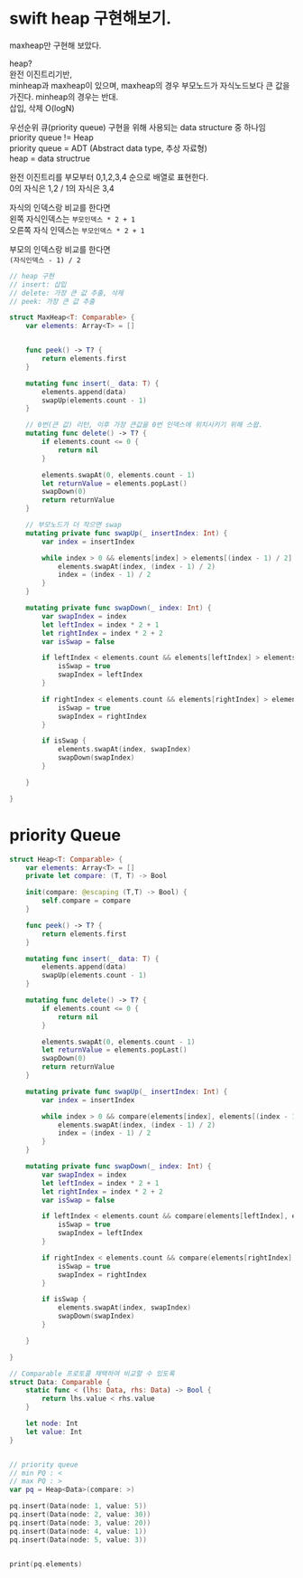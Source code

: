 # swift heap 구현해보기. 

maxheap만 구현해 보았다. 

heap?   
완전 이진트리기반,  
minheap과 maxheap이 있으며, maxheap의 경우 부모노드가 자식노드보다 큰 값을 가진다. minheap의 경우는 반대.  
삽입, 삭제 O(logN)  

우선순위 큐(priority queue) 구현을 위해 사용되는 data structure 중 하나임  
priority queue != Heap  
priority queue = ADT (Abstract data type, 추상 자료형)  
heap = data structrue  


완전 이진트리를 부모부터 0,1,2,3,4 순으로 배열로 표현한다.   
0의 자식은 1,2 / 1의 자식은 3,4  

자식의 인덱스랑 비교를 한다면    
왼쪽 자식인덱스는 ```부모인덱스 * 2 + 1```   
오른쪽 자식 인덱스는 ```부모인덱스 * 2 + 1```  

부모의 인덱스랑 비교를 한다면  
```(자식인덱스 - 1) / 2```  

```swift
// heap 구현
// insert: 삽입 
// delete: 가장 큰 값 추출, 삭제
// peek: 가장 큰 값 추출

struct MaxHeap<T: Comparable> {
    var elements: Array<T> = []


    func peek() -> T? {
        return elements.first
    }

    mutating func insert(_ data: T) {
        elements.append(data)
        swapUp(elements.count - 1)
    }

    // 0번(큰 값) 리턴, 이후 가장 큰값을 0번 인덱스에 위치시키기 위해 스왑.
    mutating func delete() -> T? {
        if elements.count <= 0 {
            return nil
        }

        elements.swapAt(0, elements.count - 1)
        let returnValue = elements.popLast()
        swapDown(0)
        return returnValue
    }

    // 부모노드가 더 작으면 swap
    mutating private func swapUp(_ insertIndex: Int) {
        var index = insertIndex

        while index > 0 && elements[index] > elements[(index - 1) / 2] {
            elements.swapAt(index, (index - 1) / 2)
            index = (index - 1) / 2
        }
    }

    mutating private func swapDown(_ index: Int) {
        var swapIndex = index
        let leftIndex = index * 2 + 1
        let rightIndex = index * 2 + 2
        var isSwap = false

        if leftIndex < elements.count && elements[leftIndex] > elements[swapIndex] {
            isSwap = true
            swapIndex = leftIndex
        }

        if rightIndex < elements.count && elements[rightIndex] > elements[swapIndex] {
            isSwap = true
            swapIndex = rightIndex
        }

        if isSwap {
            elements.swapAt(index, swapIndex)
            swapDown(swapIndex)
        }

    }

}
```

# priority Queue 

``` swift
struct Heap<T: Comparable> {
    var elements: Array<T> = []
    private let compare: (T, T) -> Bool

    init(compare: @escaping (T,T) -> Bool) {
        self.compare = compare
    }

    func peek() -> T? {
        return elements.first
    }

    mutating func insert(_ data: T) {
        elements.append(data)
        swapUp(elements.count - 1)
    }

    mutating func delete() -> T? {
        if elements.count <= 0 {
            return nil
        }

        elements.swapAt(0, elements.count - 1)
        let returnValue = elements.popLast()
        swapDown(0)
        return returnValue
    }

    mutating private func swapUp(_ insertIndex: Int) {
        var index = insertIndex

        while index > 0 && compare(elements[index], elements[(index - 1) / 2]) {
            elements.swapAt(index, (index - 1) / 2)
            index = (index - 1) / 2
        }
    }

    mutating private func swapDown(_ index: Int) {
        var swapIndex = index
        let leftIndex = index * 2 + 1
        let rightIndex = index * 2 + 2
        var isSwap = false

        if leftIndex < elements.count && compare(elements[leftIndex], elements[swapIndex]) {
            isSwap = true
            swapIndex = leftIndex
        }

        if rightIndex < elements.count && compare(elements[rightIndex], elements[swapIndex]) {
            isSwap = true
            swapIndex = rightIndex
        }

        if isSwap {
            elements.swapAt(index, swapIndex)
            swapDown(swapIndex)
        }

    }

}

// Comparable 프로토콜 채택하여 비교할 수 있도록
struct Data: Comparable {
    static func < (lhs: Data, rhs: Data) -> Bool {
        return lhs.value < rhs.value
    }

    let node: Int
    let value: Int
}


// priority queue
// min PQ : <
// max PQ : >
var pq = Heap<Data>(compare: >)

pq.insert(Data(node: 1, value: 5))
pq.insert(Data(node: 2, value: 30))
pq.insert(Data(node: 3, value: 20))
pq.insert(Data(node: 4, value: 1))
pq.insert(Data(node: 5, value: 3))


print(pq.elements)


```

